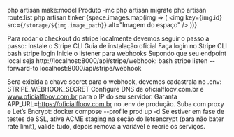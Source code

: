 php artisan make:model Produto -mc
php artisan migrate
php artisan route:list
php artisan tinker
{space.images.map(img => (
  <img key={img.id} src={`/storage/${img.image_path}`} alt="Imagem do espaço" />
))}


Para rodar o checkout do stripe localmente devemos seguir o passo a passo:
Instale o Stripe CLI
Guia de instalação oficial
Faça login no Stripe CLI
bash
stripe login
Inicie o listener para webhooks
Supondo que seu endpoint local seja http://localhost:8000/api/stripe/webhook:
bash
stripe listen --forward-to localhost:8000/api/stripe/webhook

Sera exibida a chave secret para o webhook, devemos cadastrala no .env:
STRIPE_WEBHOOK_SECRET
Configure DNS de oficialfloov.com.br e www.oficialfloov.com.br para o IP do seu servidor.
Garanta APP_URL=https://oficialfloov.com.br no .env de produção.
Suba com proxy e Let’s Encrypt:
docker compose --profile prod up -d
Se estiver em fase de testes de SSL, ative ACME staging na seção do letsencrypt (para não bater rate limit), valide tudo, depois remova a variável e recrie os serviços.
